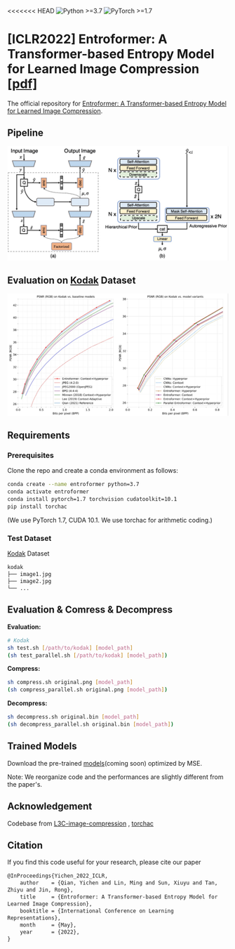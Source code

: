 <<<<<<< HEAD
![Python >=3.7](https://img.shields.io/badge/Python->=3.7-yellow.svg)
![PyTorch >=1.7](https://img.shields.io/badge/PyTorch->=1.7-blue.svg)

# [ICLR2022] Entroformer: A Transformer-based Entropy Model for Learned Image Compression [[pdf]](https://arxiv.org/abs/2202.05492)

The official repository for [Entroformer: A Transformer-based Entropy Model for Learned Image Compression](https://arxiv.org/abs/2202.05492).

## Pipeline

![framework](figs/framework.jpg)

## Evaluation on [Kodak](http://r0k.us/graphics/kodak/) Dataset

![result](figs/result.jpg)

## Requirements

### Prerequisites

Clone the repo and create a conda environment as follows:

```bash
conda create --name entroformer python=3.7
conda activate entroformer
conda install pytorch=1.7 torchvision cudatoolkit=10.1
pip install torchac
```

(We use PyTorch 1.7, CUDA 10.1. We use torchac for arithmetic coding.)

### Test Dataset

[Kodak](http://r0k.us/graphics/kodak/) Dataset

```
kodak
├── image1.jpg 
├── image2.jpg
└── ...
```

## Evaluation & Comress & Decompress

**Evaluation:**

```bash
# Kodak
sh test.sh [/path/to/kodak] [model_path]
(sh test_parallel.sh [/path/to/kodak] [model_path])
```

**Compress:**

```bash
sh compress.sh original.png [model_path]
(sh compress_parallel.sh original.png [model_path])
```

**Decompress:**

```bash
sh decompress.sh original.bin [model_path]
(sh decompress_parallel.sh original.bin [model_path])
```

## Trained Models

Download the pre-trained [models]()(coming soon) optimized by MSE.

Note: We reorganize code and the performances are slightly different from the paper's.

## Acknowledgement

Codebase from [L3C-image-compression](https://github.com/fab-jul/L3C-PyTorch) , [torchac](https://github.com/fab-jul/torchac)

## Citation

If you find this code useful for your research, please cite our paper

```
@InProceedings{Yichen_2022_ICLR,
    author    = {Qian, Yichen and Lin, Ming and Sun, Xiuyu and Tan, Zhiyu and Jin, Rong},
    title     = {Entroformer: A Transformer-based Entropy Model for Learned Image Compression},
    booktitle = {International Conference on Learning Representations},
    month     = {May},
    year      = {2022},
}
```
